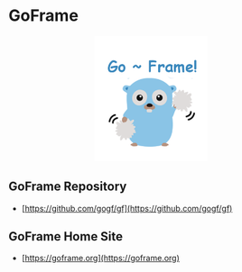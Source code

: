 # GoFrame
<div align=center>
    <img src="public/resource/image/cover.png" width="200"/>
</div>

## GoFrame Repository
  * [https://github.com/gogf/gf](https://github.com/gogf/gf)

## GoFrame Home Site
  * [https://goframe.org](https://goframe.org)

